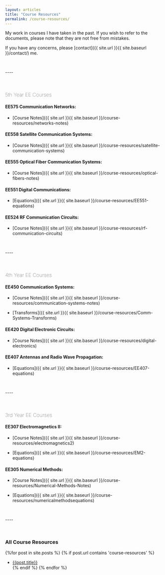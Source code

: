 ```yaml
---
layout: articles
title: "Course Resources"
permalink: /course-resources/
---
```



My work in courses I have taken in the past. If you wish to refer to the documents, please note that they are not free from mistakes. 

If you have any concerns, please [contact]({{ site.url }}{{ site.baseurl }}/contact/) me.

<p>&nbsp;</p>
----
<p>&nbsp;</p>

<h3 style="font-weight: lighter;">5th Year EE Courses</h3>

#### EE575 Communication Networks:
* [Course Notes]({{ site.url }}{{ site.baseurl }}/course-resources/networks-notes)

#### EE558 Satellite Communication Systems:
* [Course Notes]({{ site.url }}{{ site.baseurl }}/course-resources/satellite-communication-systems)

#### EE555 Optical Fiber Communication Systems:
* [Course Notes]({{ site.url }}{{ site.baseurl }}/course-resources/optical-fibers-notes)

#### EE551 Digital Communications:
* [Equations]({{ site.url }}{{ site.baseurl }}/course-resources/EE551-equations)

#### EE524 RF Communication Circuits:
* [Course Notes]({{ site.url }}{{ site.baseurl }}/course-resources/rf-communication-circuits)

<p>&nbsp;</p>
----
<p>&nbsp;</p>

<h3 style="font-weight: lighter;">4th Year EE Courses</h3>

#### EE450 Communication Systems:
* [Course Notes]({{ site.url }}{{ site.baseurl }}/course-resources/communication-systems-notes)
  
* [Transforms]({{ site.url }}{{ site.baseurl }}/course-resources/Comm-Systems-Transforms)

#### EE420 Digital Electronic Circuits:
* [Course Notes]({{ site.url }}{{ site.baseurl }}/course-resources/digital-electronics)

#### EE407 Antennas and Radio Wave Propagation:
* [Equations]({{ site.url }}{{ site.baseurl }}/course-resources/EE407-equations)


<p>&nbsp;</p>
----
<p>&nbsp;</p>

<h3 style="font-weight: lighter;">3rd Year EE Courses</h3>


#### EE307 Electromagnetics II:
* [Course Notes]({{ site.url }}{{ site.baseurl }}/course-resources/electromagnetics2)

* [Equations]({{ site.url }}{{ site.baseurl }}/course-resources/EM2-equations)


#### EE305 Numerical Methods:
* [Course Notes]({{ site.url }}{{ site.baseurl }}/course-resources/Numerical-Methods-Notes)

* [Equations]({{ site.url }}{{ site.baseurl }}/course-resources/numericalmethodsequations)

<p>&nbsp;</p>
----
<p>&nbsp;</p>

### All Course Resources
{%for post in site.posts %}
{% if post.url contains 'course-resources' %}

* <a href="{{post.url}}">{{post.title}}</a><br>
{% endif %}
{% endfor %}


  